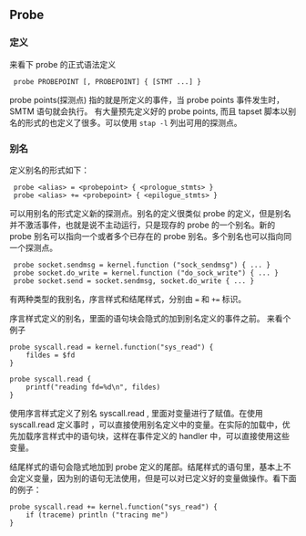 ## Probe

### 定义

来看下 probe 的正式语法定义

```
 probe PROBEPOINT [, PROBEPOINT] { [STMT ...] }
```

probe points(探测点) 指的就是所定义的事件，当 probe points 事件发生时，SMTM 语句就会执行。 有大量预先定义好的 probe points, 而且 tapset 脚本以别名的形式的也定义了很多。可以使用 `stap -l` 列出可用的探测点。

### 别名

定义别名的形式如下：

```
 probe <alias> = <probepoint> { <prologue_stmts> }
 probe <alias> += <probepoint> { <epilogue_stmts> }
```

可以用别名的形式定义新的探测点。别名的定义很类似 probe 的定义，但是别名并不激活事件，也就是说不主动运行，只是现存的 probe 的一个别名。新的 probe 别名可以指向一个或者多个已存在的 probe 别名。多个别名也可以指向同一个探测点。

```
 probe socket.sendmsg = kernel.function ("sock_sendmsg") { ... }
 probe socket.do_write = kernel.function ("do_sock_write") { ... }
 probe socket.send = socket.sendmsg, socket.do_write { ... }
```

有两种类型的我别名，序言样式和结尾样式，分别由 `=` 和 `+=` 标识。

序言样式定义的别名，里面的语句块会隐式的加到别名定义的事件之前。 来看个例子

```
probe syscall.read = kernel.function("sys_read") {
    fildes = $fd
}

probe syscall.read {
    printf("reading fd=%d\n", fildes)
}
```

使用序言样式定义了别名 syscall.read , 里面对变量进行了赋值。在使用 syscall.read 定义事时 ，可以直接使用别名定义中的变量。在实际的加载中，优先加载序言样式中的语句块，这样在事件定义的 handler 中，可以直接使用这些变量。

结尾样式的语句会隐式地加到 probe 定义的尾部。结尾样式的语句里，基本上不会定义变量，因为别的语句无法使用，但是可以对已定义好的变量做操作。看下面的例子：

```
probe syscall.read += kernel.function("sys_read") {
    if (traceme) println ("tracing me")
}
```



